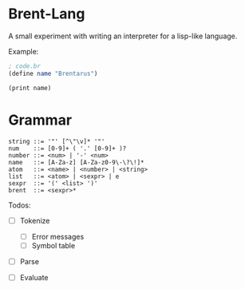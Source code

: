 # Brent-Lang

A small experiment with writing an interpreter for a lisp-like language.

Example:

```scheme
; code.br
(define name "Brentarus")

(print name)
```
# Grammar

```
string ::= '"' [^\"\v]* '"'
num    ::= [0-9]+ ( '.' [0-9]+ )?
number ::= <num> | '-' <num>
name   ::= [A-Za-z] [A-Za-z0-9\-\?\!]*
atom   ::= <name> | <number> | <string>
list   ::= <atom> | <sexpr> | e
sexpr  ::= '(' <list> ')'
brent  ::= <sexpr>*
```

Todos:

- [ ] Tokenize
  - [ ] Error messages
  - [ ] Symbol table
- [ ] Parse
- [ ] Evaluate

